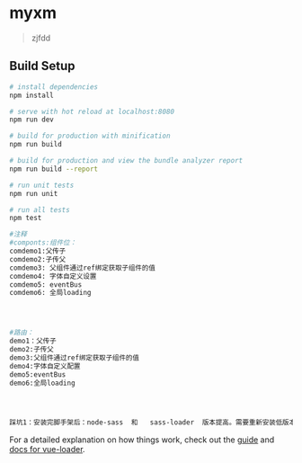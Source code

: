 # myxm

> zjfdd

## Build Setup

``` bash
# install dependencies
npm install

# serve with hot reload at localhost:8080
npm run dev

# build for production with minification
npm run build

# build for production and view the bundle analyzer report
npm run build --report

# run unit tests
npm run unit

# run all tests
npm test

#注释
#componts:组件位：
comdemo1:父传子
comdemo2:子传父
comdemo3: 父组件通过ref绑定获取子组件的值
comdemo4: 字体自定义设置
comdemo5: eventBus
comdemo6: 全局loading




#路由：
demo1：父传子
demo2:子传父
demo3:父组件通过ref绑定获取子组件的值
demo4:字体自定义配置
demo5:eventBus
demo6:全局loading




踩坑1：安装完脚手架后：node-sass  和   sass-loader  版本提高。需要重新安装低版本
```

For a detailed explanation on how things work, check out the [guide](http://vuejs-templates.github.io/webpack/) and [docs for vue-loader](http://vuejs.github.io/vue-loader).
